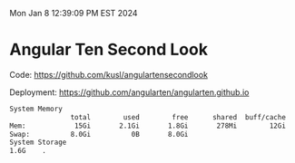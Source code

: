 Mon Jan  8 12:39:09 PM EST 2024

# Angular Ten Second Look

Code: https://github.com/kusl/angulartensecondlook

Deployment: https://github.com/angularten/angularten.github.io

```bash
System Memory
               total        used        free      shared  buff/cache   available
Mem:            15Gi       2.1Gi       1.8Gi       278Mi        12Gi        13Gi
Swap:          8.0Gi          0B       8.0Gi
System Storage
1.6G	.
```
```bash

